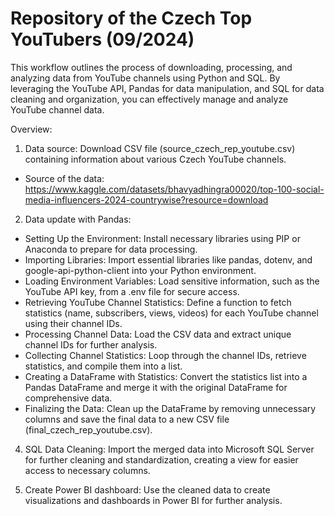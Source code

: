 # Repository of the Czech Top YouTubers (09/2024)
This workflow outlines the process of downloading, processing, and analyzing data from YouTube channels using Python and SQL. 
By leveraging the YouTube API, Pandas for data manipulation, and SQL for data cleaning and organization, you can effectively manage and analyze YouTube channel data.

Overview:

1. Data source:
  Download CSV file (source_czech_rep_youtube.csv) containing information about various Czech YouTube channels.
  - Source of the data: https://www.kaggle.com/datasets/bhavyadhingra00020/top-100-social-media-influencers-2024-countrywise?resource=download

2. Data update with Pandas:
  - Setting Up the Environment:
    Install necessary libraries using PIP or Anaconda to prepare for data processing.
  - Importing Libraries:
    Import essential libraries like pandas, dotenv, and google-api-python-client into your Python environment.
  - Loading Environment Variables:
    Load sensitive information, such as the YouTube API key, from a .env file for secure access.
  - Retrieving YouTube Channel Statistics:
    Define a function to fetch statistics (name, subscribers, views, videos) for each YouTube channel using their channel IDs.
  - Processing Channel Data:
    Load the CSV data and extract unique channel IDs for further analysis. 
  - Collecting Channel Statistics:
    Loop through the channel IDs, retrieve statistics, and compile them into a list.
  - Creating a DataFrame with Statistics:
    Convert the statistics list into a Pandas DataFrame and merge it with the original DataFrame for comprehensive data.
  - Finalizing the Data:
    Clean up the DataFrame by removing unnecessary columns and save the final data to a new CSV file (final_czech_rep_youtube.csv).

4. SQL Data Cleaning:
  Import the merged data into Microsoft SQL Server for further cleaning and standardization, creating a view for easier access to necessary columns.

5. Create Power BI dashboard:
   Use the cleaned data to create visualizations and dashboards in Power BI for further analysis.
